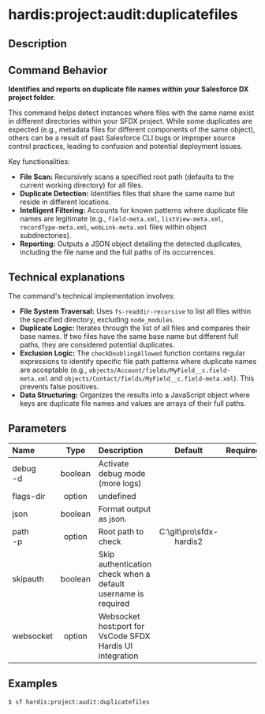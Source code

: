 <!-- This file has been generated with command 'sf hardis:doc:plugin:generate'. Please do not update it manually or it may be overwritten -->
# hardis:project:audit:duplicatefiles

## Description


## Command Behavior

**Identifies and reports on duplicate file names within your Salesforce DX project folder.**

This command helps detect instances where files with the same name exist in different directories within your SFDX project. While some duplicates are expected (e.g., metadata files for different components of the same object), others can be a result of past Salesforce CLI bugs or improper source control practices, leading to confusion and potential deployment issues.

Key functionalities:

- **File Scan:** Recursively scans a specified root path (defaults to the current working directory) for all files.
- **Duplicate Detection:** Identifies files that share the same name but reside in different locations.
- **Intelligent Filtering:** Accounts for known patterns where duplicate file names are legitimate (e.g., `field-meta.xml`, `listView-meta.xml`, `recordType-meta.xml`, `webLink-meta.xml` files within object subdirectories).
- **Reporting:** Outputs a JSON object detailing the detected duplicates, including the file name and the full paths of its occurrences.

## Technical explanations

The command's technical implementation involves:

- **File System Traversal:** Uses `fs-readdir-recursive` to list all files within the specified directory, excluding `node_modules`.
- **Duplicate Logic:** Iterates through the list of all files and compares their base names. If two files have the same base name but different full paths, they are considered potential duplicates.
- **Exclusion Logic:** The `checkDoublingAllowed` function contains regular expressions to identify specific file path patterns where duplicate names are acceptable (e.g., `objects/Account/fields/MyField__c.field-meta.xml` and `objects/Contact/fields/MyField__c.field-meta.xml`). This prevents false positives.
- **Data Structuring:** Organizes the results into a JavaScript object where keys are duplicate file names and values are arrays of their full paths.


## Parameters

| Name         |  Type   | Description                                                   |         Default         | Required | Options |
|:-------------|:-------:|:--------------------------------------------------------------|:-----------------------:|:--------:|:-------:|
| debug<br/>-d | boolean | Activate debug mode (more logs)                               |                         |          |         |
| flags-dir    | option  | undefined                                                     |                         |          |         |
| json         | boolean | Format output as json.                                        |                         |          |         |
| path<br/>-p  | option  | Root path to check                                            | C:\git\pro\sfdx-hardis2 |          |         |
| skipauth     | boolean | Skip authentication check when a default username is required |                         |          |         |
| websocket    | option  | Websocket host:port for VsCode SFDX Hardis UI integration     |                         |          |         |

## Examples

```shell
$ sf hardis:project:audit:duplicatefiles
```


